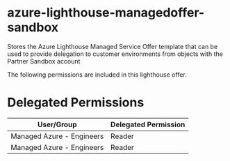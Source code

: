 # azure-lighthouse-managedoffer-sandbox
Stores the Azure Lighthouse Managed Service Offer template that can be used to provide delegation to customer environments from objects with the Partner Sandbox account

The following permissions are included in this lighthouse offer.

# Delegated Permissions

| User/Group | Delegated Permission |
| ---------- | -------------------- |
| Managed Azure - Engineers | Reader |
| Managed Azure - Engineers | Reader |
